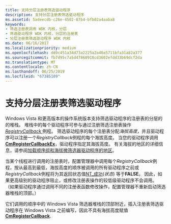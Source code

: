 ```yaml
---
title: 支持分层注册表筛选驱动程序
description: 支持分层注册表筛选驱动程序
ms.assetid: 5adeecdb-c26e-4502-87b4-bfb02a4aaba8
keywords:
- 筛选注册表调用 WDK 内核，分层
- 筛选驱动程序 WDK 内核，分层的注册表
- 分层注册表筛选驱动程序 WDK 内核
ms.date: 06/16/2017
ms.localizationpriority: medium
ms.openlocfilehash: dd9c451a34d73a2225a2a40a5711bfa31a82a377
ms.sourcegitcommit: fb7d95c7a5d47860918cd3602efdd33b69dcf2da
ms.translationtype: MT
ms.contentlocale: zh-CN
ms.lasthandoff: 06/25/2019
ms.locfileid: "67385109"
---
```

# <a name="supporting-layered-registry-filtering-drivers"></a>支持分层注册表筛选驱动程序


Windows Vista 和更高版本的操作系统版本支持筛选驱动程序的注册表的分层的的堆栈。 堆栈中的每个驱动程序可参与通过注册筛选注册表操作[ *RegistryCallback* ](https://docs.microsoft.com/windows-hardware/drivers/ddi/content/wdm/nc-wdm-ex_callback_function)例程。 筛选驱动程序的每个注册表分配*海拔高度*，并且驱动程序可以注册一个*RegistryCallback*例程的每个海拔高度。 当您的驱动程序调用[ **CmRegisterCallbackEx**](https://docs.microsoft.com/windows-hardware/drivers/ddi/content/wdm/nf-wdm-cmregistercallbackex)，驱动程序指定其海拔高度。 有关海拔的地区的详细信息，请参阅[加载顺序组和海拔微筛选器驱动程序的地区](https://docs.microsoft.com/windows-hardware/drivers/ifs/load-order-groups-and-altitudes-for-minifilter-drivers)。

当某个线程进行调用的注册表时，配置管理器中调用每个*RegistryCallback*例程，按从最高到最低，海拔高度的顺序被调用的所有驱动程序之前或*RegistryCallback*例程将为其返回状态值[NT\_成功](using-ntstatus-values.md)(*状态*) 等于**FALSE**。 因此，如果更高级别的驱动程序阻止，或修改注册表操作的较低级驱动程序不会调用。 （如果驱动程序通过调用不同的注册表函数修改操作，配置管理器不重新启动筛选器堆栈的顶部。）

它们调用的顺序中的 Windows Vista 筛选器堆栈的顶部附近，插入注册表筛选驱动程序在 Windows Vista 之前编写，因此不具有海拔高度赋值[ **CmRegisterCallback**](https://docs.microsoft.com/windows-hardware/drivers/ddi/content/wdm/nf-wdm-cmregistercallback).

 

 




